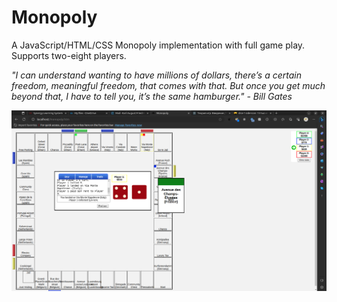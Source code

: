 # Monopoly
A JavaScript/HTML/CSS Monopoly implementation with full game play. Supports two-eight players.

_"I can understand wanting to have millions of dollars, there’s a certain freedom, meaningful freedom, that comes with that. But once you get much beyond that, I have to tell you, it’s the same hamburger." - Bill Gates_

![Screenshot](https://github.com/infofintech/monopoly/blob/main/monopoly-screenshot.png?raw=true)
